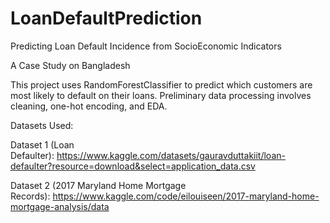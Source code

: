 # LoanDefaultPrediction
Predicting Loan Default Incidence from SocioEconomic Indicators

A Case Study on Bangladesh


This project uses RandomForestClassifier to predict which customers are most likely to default on their loans. Preliminary data processing involves cleaning, one-hot encoding, and EDA.

Datasets Used:

Dataset 1 (Loan Defaulter): https://www.kaggle.com/datasets/gauravduttakiit/loan-defaulter?resource=download&select=application_data.csv

Dataset 2 (2017 Maryland Home Mortgage Records): https://www.kaggle.com/code/eilouiseen/2017-maryland-home-mortgage-analysis/data
